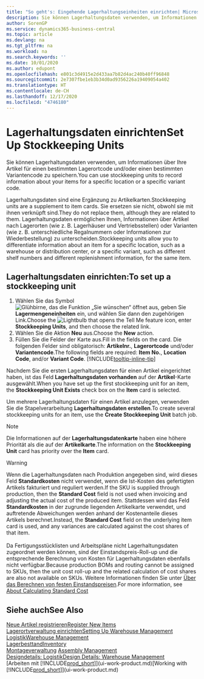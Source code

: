 ```yaml
---
title: "So geht's: Eingehende Lagerhaltungseinheiten einrichten| Microsoft Docs"
description: Sie können Lagerhaltungsdaten verwenden, um Informationen über Ihre Artikel für einen bestimmten Lagerortcode und/oder einen bestimmten Variantencode zu speichern.
author: SorenGP
ms.service: dynamics365-business-central
ms.topic: article
ms.devlang: na
ms.tgt_pltfrm: na
ms.workload: na
ms.search.keywords: ''
ms.date: 10/01/2020
ms.author: edupont
ms.openlocfilehash: e801c3d4915e2d433aa7b82d4ac240b40ff96848
ms.sourcegitcommit: 2e7307fbe1eb3b34d0ad9356226a19409054a402
ms.translationtype: HT
ms.contentlocale: de-CH
ms.lasthandoff: 12/17/2020
ms.locfileid: "4746180"
---
```

# <a name="set-up-stockkeeping-units"></a><span data-ttu-id="c74aa-103">Lagerhaltungsdaten einrichten</span><span class="sxs-lookup"><span data-stu-id="c74aa-103">Set Up Stockkeeping Units</span></span>
<span data-ttu-id="c74aa-104">Sie können Lagerhaltungsdaten verwenden, um Informationen über Ihre Artikel für einen bestimmten Lagerortcode und/oder einen bestimmten Variantencode zu speichern.</span><span class="sxs-lookup"><span data-stu-id="c74aa-104">You can use stockkeeping units to record information about your items for a specific location or a specific variant code.</span></span>  

 <span data-ttu-id="c74aa-105">Lagerhaltungsdaten sind eine Ergänzung zu Artikelkarten.</span><span class="sxs-lookup"><span data-stu-id="c74aa-105">Stockkeeping units are a supplement to item cards.</span></span> <span data-ttu-id="c74aa-106">Sie ersetzen sie nicht, obwohl sie mit ihnen verknüpft sind.</span><span class="sxs-lookup"><span data-stu-id="c74aa-106">They do not replace them, although they are related to them.</span></span> <span data-ttu-id="c74aa-107">Lagerhaltungsdaten ermöglichen Ihnen, Informationen über Artikel nach Lagerorten (wie z. B. Lagerhäuser und Vertriebsstellen) oder Varianten (wie z. B. unterschiedliche Regalnummern oder Informationen zur Wiederbestellung) zu unterscheiden.</span><span class="sxs-lookup"><span data-stu-id="c74aa-107">Stockkeeping units allow you to differentiate information about an item for a specific location, such as a warehouse or distribution center, or a specific variant, such as different shelf numbers and different replenishment information, for the same item.</span></span>  

## <a name="to-set-up-a-stockkeeping-unit"></a><span data-ttu-id="c74aa-108">Lagerhaltungsdaten einrichten:</span><span class="sxs-lookup"><span data-stu-id="c74aa-108">To set up a stockkeeping unit</span></span>  

1.  <span data-ttu-id="c74aa-109">Wählen Sie das Symbol ![Glühbirne, das die Funktion „Sie wünschen“ öffnet](media/ui-search/search_small.png "Tell Me-Funktion") aus, geben Sie **Lagermengeneinheiten** ein, und wählen Sie dann den zugehörigen Link.</span><span class="sxs-lookup"><span data-stu-id="c74aa-109">Choose the ![Lightbulb that opens the Tell Me feature](media/ui-search/search_small.png "Tell me what you want to do") icon, enter **Stockkeeping Units**, and then choose the related link.</span></span>  
2.  <span data-ttu-id="c74aa-110">Wählen Sie die Aktion **Neu** aus.</span><span class="sxs-lookup"><span data-stu-id="c74aa-110">Choose the **New** action.</span></span>  
3.  <span data-ttu-id="c74aa-111">Füllen Sie die Felder der Karte aus.</span><span class="sxs-lookup"><span data-stu-id="c74aa-111">Fill in the fields on the card.</span></span> <span data-ttu-id="c74aa-112">Die folgenden Felder sind obligatorisch: **Artikelnr.**, **Lagerortcode** und/oder **Variantencode**.</span><span class="sxs-lookup"><span data-stu-id="c74aa-112">The following fields are required: **Item No.**, **Location Code**, and/or **Variant Code**.</span></span> [!INCLUDE[tooltip-inline-tip](includes/tooltip-inline-tip_md.md)]  

<span data-ttu-id="c74aa-113">Nachdem Sie die ersten Lagerhaltungsdaten für einen Artikel eingerichtet haben, ist das Feld **Lagerhaltungsdaten vorhanden** auf der **Artikel**-Karte ausgewählt.</span><span class="sxs-lookup"><span data-stu-id="c74aa-113">When you have set up the first stockkeeping unit for an item, the **Stockkeeping Unit Exists** check box on the **Item** card is selected.</span></span>  

<span data-ttu-id="c74aa-114">Um mehrere Lagerhaltungsdaten für einen Artikel anzulegen, verwenden Sie die Stapelverarbeitung **Lagerhaltungsdaten erstellen**.</span><span class="sxs-lookup"><span data-stu-id="c74aa-114">To create several stockkeeping units for an item, use the **Create Stockkeeping Unit** batch job.</span></span>  

> [!NOTE]  
>  <span data-ttu-id="c74aa-115">Die Informationen auf der **Lagerhaltungsdatenkarte** haben eine höhere Priorität als die auf der **Artikelkarte**.</span><span class="sxs-lookup"><span data-stu-id="c74aa-115">The information on the **Stockkeeping Unit** card has priority over the **Item** card.</span></span>

> [!Warning]
> <span data-ttu-id="c74aa-116">Wenn die Lagerhaltungsdaten nach Produktion angegeben sind, wird dieses Feld **Standardkosten** nicht verwendet, wenn die Ist-Kosten des gefertigten Artikels fakturiert und reguliert werden.</span><span class="sxs-lookup"><span data-stu-id="c74aa-116">If the SKU is supplied through production, then the **Standard Cost** field is not used when invoicing and adjusting the actual cost of the produced item.</span></span> <span data-ttu-id="c74aa-117">Stattdessen wird das Feld **Standardkosten** in der zugrunde liegenden Artikelkarte verwendet, und auftretende Abweichungen werden anhand der Kostenanteile dieses Artikels berechnet.</span><span class="sxs-lookup"><span data-stu-id="c74aa-117">Instead, the **Standard Cost** field on the underlying item card is used, and any variances are calculated against the cost shares of that item.</span></span><br /><br />
> <span data-ttu-id="c74aa-118">Da Fertigungsstücklisten und Arbeitspläne nicht Lagerhaltungsdaten zugeordnet werden können, sind der Einstandspreis-Roll-up und die entsprechende Berechnung von Kosten für Lagerhaltungsdaten ebenfalls nicht verfügbar.</span><span class="sxs-lookup"><span data-stu-id="c74aa-118">Because production BOMs and routing cannot be assigned to SKUs, then the unit cost roll-up and the related calculation of cost shares are also not available on SKUs.</span></span> <span data-ttu-id="c74aa-119">Weitere Informationen finden Sie unter [Über das Berechnen von festen Einstandspreisen](finance-about-calculating-standard-cost.md).</span><span class="sxs-lookup"><span data-stu-id="c74aa-119">For more information, see [About Calculating Standard Cost](finance-about-calculating-standard-cost.md)</span></span>

## <a name="see-also"></a><span data-ttu-id="c74aa-120">Siehe auch</span><span class="sxs-lookup"><span data-stu-id="c74aa-120">See Also</span></span>  
[<span data-ttu-id="c74aa-121">Neue Artikel registrieren</span><span class="sxs-lookup"><span data-stu-id="c74aa-121">Register New Items</span></span>](inventory-how-register-new-items.md)  
[<span data-ttu-id="c74aa-122">Lagerortverwaltung einrichten</span><span class="sxs-lookup"><span data-stu-id="c74aa-122">Setting Up Warehouse Management</span></span>](warehouse-setup-warehouse.md)  
[<span data-ttu-id="c74aa-123">Logistik</span><span class="sxs-lookup"><span data-stu-id="c74aa-123">Warehouse Management</span></span>](warehouse-manage-warehouse.md)  
[<span data-ttu-id="c74aa-124">Lagerbesttand</span><span class="sxs-lookup"><span data-stu-id="c74aa-124">Inventory</span></span>](inventory-manage-inventory.md)  
<span data-ttu-id="c74aa-125">[Montageverwaltung](assembly-assemble-items.md)  </span><span class="sxs-lookup"><span data-stu-id="c74aa-125">[Assembly Management](assembly-assemble-items.md)  </span></span>  
[<span data-ttu-id="c74aa-126">Designdetails: Logistik</span><span class="sxs-lookup"><span data-stu-id="c74aa-126">Design Details: Warehouse Management</span></span>](design-details-warehouse-management.md)  
<span data-ttu-id="c74aa-127">[Arbeiten mit [!INCLUDE[prod_short](includes/prod_short.md)]](ui-work-product.md)</span><span class="sxs-lookup"><span data-stu-id="c74aa-127">[Working with [!INCLUDE[prod_short](includes/prod_short.md)]](ui-work-product.md)</span></span>  
